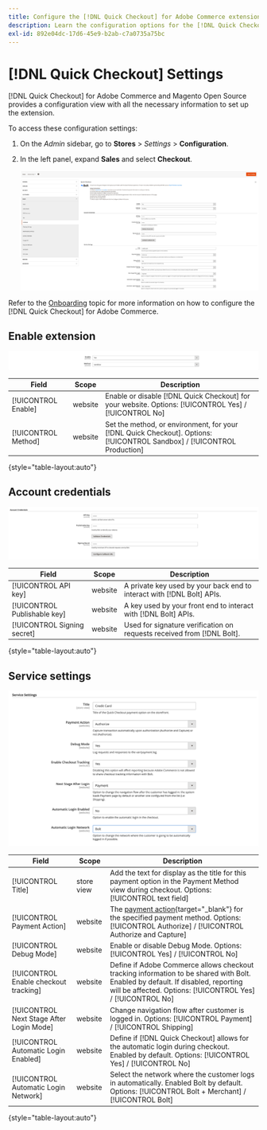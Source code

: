 ```yaml
---
title: Configure the [!DNL Quick Checkout] for Adobe Commerce extension
description: Learn the configuration options for the [!DNL Quick Checkout] and how to successfully onboard and setup the extension.
exl-id: 892e04dc-17d6-45e9-b2ab-c7a0735a75bc
---
```

# [!DNL Quick Checkout] Settings

[!DNL Quick Checkout] for Adobe Commerce and Magento Open Source provides a configuration view with all the necessary information to set up the extension.

To access these configuration settings:

1. On the _Admin_ sidebar, go to **Stores** > _Settings_ > **Configuration**.
1. In the left panel, expand **Sales** and select **Checkout**.

   ![Quick Checkout](assets/configuration-view.png)

Refer to the [Onboarding](../quick-checkout/onboarding.md) topic for more information on how to configure the [!DNL Quick Checkout] for Adobe Commerce.

## Enable extension

![Quick Checkout](assets/enable-method.png)

| Field | Scope | Description |
|---|---|---|
| [!UICONTROL Enable] | website | Enable or disable [!DNL Quick Checkout] for your website. Options: [!UICONTROL Yes] / [!UICONTROL No] |
| [!UICONTROL Method] | website | Set the method, or environment, for your [!DNL Quick Checkout]. Options: [!UICONTROL Sandbox] / [!UICONTROL Production] |

{style="table-layout:auto"}

## Account credentials

![Quick Checkout](assets/account-creds.png)

| Field | Scope | Description |
|---|---|---|
| [!UICONTROL API key] | website | A private key used by your back end to interact with [!DNL Bolt] APIs. |
| [!UICONTROL Publishable key] | website | A key used by your front end to interact with [!DNL Bolt] APIs. |
| [!UICONTROL Signing secret] | website | Used for signature verification on requests received from [!DNL Bolt]. |

{style="table-layout:auto"}

## Service settings

![Quick Checkout](assets/service-settings.png)

| Field | Scope | Description |
|---|---|---|
| [!UICONTROL Title] | store view | Add the text for display as the title for this payment option in the Payment Method view during checkout. Options: [!UICONTROL text field] |
| [!UICONTROL Payment Action] | website | The [payment action](https://docs.magento.com/user-guide/configuration/sales/payment-methods.html#payment-actions){target="_blank"} for the specified payment method. Options: [!UICONTROL Authorize] / [!UICONTROL Authorize and Capture] |
| [!UICONTROL Debug Mode] | website | Enable or disable Debug Mode. Options: [!UICONTROL Yes] / [!UICONTROL No] |
| [!UICONTROL Enable checkout tracking] | website | Define if Adobe Commerce allows checkout tracking information to be shared with Bolt. Enabled by default. If disabled, reporting will be affected. Options: [!UICONTROL Yes] / [!UICONTROL No] |
| [!UICONTROL Next Stage After Login Mode] | website | Change navigation flow after customer is logged in. Options: [!UICONTROL Payment] / [!UICONTROL Shipping] |
| [!UICONTROL Automatic Login Enabled] | website | Define if [!DNL Quick Checkout] allows for the automatic login during checkout. Enabled by default. Options: [!UICONTROL Yes] / [!UICONTROL No] |
| [!UICONTROL Automatic Login Network] | website | Select the network where the customer logs in automatically. Enabled Bolt by default. Options: [!UICONTROL Bolt + Merchant] / [!UICONTROL Bolt] |

{style="table-layout:auto"}
